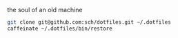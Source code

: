 the soul of an old machine

```bash
git clone git@github.com:sch/dotfiles.git ~/.dotfiles
caffeinate ~/.dotfiles/bin/restore
```
